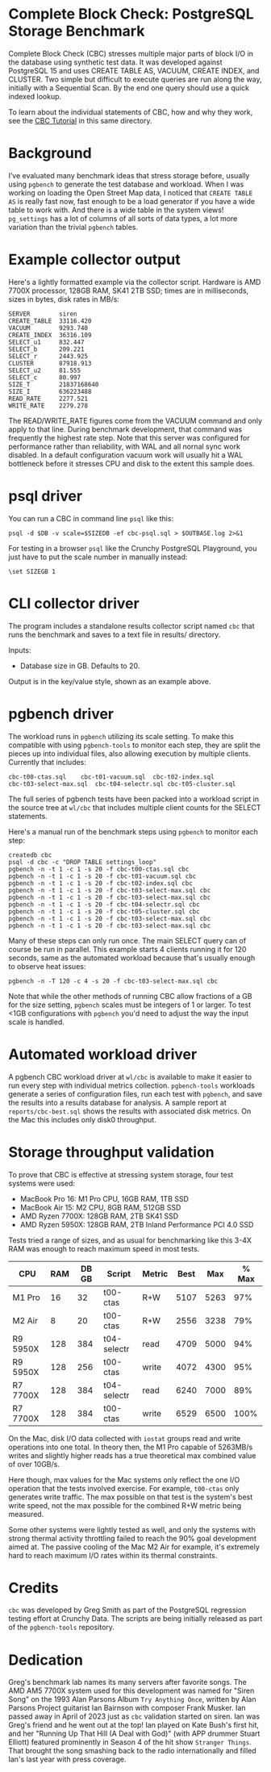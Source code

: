 # Complete Block Check:  PostgreSQL Storage Benchmark

Complete Block Check (CBC) stresses multiple major parts of block I/O
in the database using synthetic test data.  It was developed against
PostgreSQL 15 and uses CREATE TABLE AS, VACUUM, CREATE INDEX, and
CLUSTER.  Two simple but difficult to execute queries are run along the way,
initially with a Sequential Scan.  By the end one query should use a
quick indexed lookup.

To learn about the individual statements of CBC, how and why they work, see
the [CBC Tutorial](cbc-tutorial.md) in this same directory.

# Background

I’ve evaluated many benchmark ideas that stress storage before, usually using `pgbench` to generate the test database and workload.
When I was working on loading the Open Street Map data, I noticed that
`CREATE TABLE AS` is really fast now, fast enough to be a load generator
if you have a wide table to work with.  And there is a wide table in the
system views!  `pg_settings` has a lot of columns of all sorts of data
types, a lot more variation than the trivial `pgbench` tables.

# Example collector output

Here's a lightly formatted example via the collector script.
Hardware is AMD 7700X processor, 128GB RAM, SK41 2TB SSD; times
are in milliseconds, sizes in bytes, disk rates in MB/s:

	SERVER        siren
	CREATE_TABLE  33116.420
	VACUUM        9293.740
	CREATE_INDEX  36316.109
	SELECT_u1     832.447
	SELECT_b      209.221
	SELECT_r      2443.925
	CLUSTER       87918.913
	SELECT_u2     81.555
	SELECT_c      80.997
	SIZE_T        21837168640
	SIZE_I        636223488
	READ_RATE     2277.521
	WRITE_RATE    2279.278

The READ/WRITE_RATE figures come from the VACUUM command and
only apply to that line.  During benchmark development, that command
was frequently the highest rate step.  Note that this server was
configured for performance rather than reliability, with WAL and
all nornal sync work disabled.  In a default configuration vacuum
work will usually hit a WAL bottleneck before it stresses CPU and
disk to the extent this sample does.

# psql driver

You can run a CBC in command line `psql` like this:

	psql -d $DB -v scale=$SIZEDB -ef cbc-psql.sql > $OUTBASE.log 2>&1

For testing in a browser `psql` like the Crunchy PostgreSQL Playground,
you just have to put the scale number in manually instead:

	\set SIZEGB 1

# CLI collector driver

The program includes a standalone results collector script named
`cbc` that runs the benchmark and saves to a text file in results/ directory.

Inputs:

* Database size in GB.  Defaults to 20.

Output is in the key/value style, shown as an example above.

# pgbench driver

The workload runs in `pgbench` utilizing its scale setting.  To make
this compatible with using `pgbench-tools` to monitor each step, they are split the pieces up into individual files, also allowing execution by multiple
clients.  Currently that includes:

	cbc-t00-ctas.sql	cbc-t01-vacuum.sql	cbc-t02-index.sql
	cbc-t03-select-max.sql	cbc-t04-selectr.sql	cbc-t05-cluster.sql

The full series of pgbench tests have been packed into a workload script
in the source tree at `wl/cbc` that includes multiple client counts for
the SELECT statements.

Here's a manual run of the benchmark steps using `pgbench` to monitor each step:

	createdb cbc
	psql -d cbc -c "DROP TABLE settings_loop"
	pgbench -n -t 1 -c 1 -s 20 -f cbc-t00-ctas.sql cbc
	pgbench -n -t 1 -c 1 -s 20 -f cbc-t01-vacuum.sql cbc
	pgbench -n -t 1 -c 1 -s 20 -f cbc-t02-index.sql cbc
	pgbench -n -t 1 -c 1 -s 20 -f cbc-t03-select-max.sql cbc
	pgbench -n -t 1 -c 1 -s 20 -f cbc-t03-select-max.sql cbc
	pgbench -n -t 1 -c 1 -s 20 -f cbc-t04-selectr.sql cbc
	pgbench -n -t 1 -c 1 -s 20 -f cbc-t05-cluster.sql cbc
	pgbench -n -t 1 -c 1 -s 20 -f cbc-t03-select-max.sql cbc
	pgbench -n -t 1 -c 1 -s 20 -f cbc-t03-select-max.sql cbc

Many of these steps can only run once.  The main SELECT query can
of course be run in parallel.  This example starts 4 clients running
it for 120 seconds, same as the automated workload because that's usually enough to observe heat issues:

	pgbench -n -T 120 -c 4 -s 20 -f cbc-t03-select-max.sql cbc

Note that while the other methods of running CBC allow fractions of a GB
for the size setting, `pgbench` scales must be integers of 1 or larger.
To test <1GB configurations with `pgbench` you'd need to adjust the way
the input scale is handled.

# Automated workload driver

A pgbench CBC workload driver at `wl/cbc` is available to make it easier
to run every step with individual metrics collection.  `pgbench-tools` workloads generate a series of configuration files, run each test
with `pgbench`, and save the results into a results database for analysis.  A sample report at `reports/cbc-best.sql` shows the results with associated disk metrics.  On the Mac this includes only disk0 throughput.

# Storage throughput validation

To prove that CBC is effective at stressing system storage, four test
systems were used:

* MacBook Pro 16:  M1 Pro CPU, 16GB RAM, 1TB SSD
* MacBook Air 15:  M2 CPU, 8GB RAM, 512GB SSD
* AMD Ryzen 7700X:  128GB RAM, 2TB SK41 SSD
* AMD Ryzen 5950X:  128GB RAM, 2TB Inland Performance PCI 4.0 SSD

Tests tried a range of sizes, and as usual for benchmarking like this
3-4X RAM was enough to reach maximum speed in most tests.

|CPU     |RAM |DB GB |Script      |Metric|Best |Max  |% Max
|--------|----|------|------------|------|-----|-----|-----
|M1 Pro  |  16|    32|t00-ctas    |R+W   |5107 |5263 |97%
|M2 Air  |   8|    20|t00-ctas    |R+W   |2556 |3238 |79%
|R9 5950X| 128|   384|t04-selectr |read  |4709 |5000 |94%
|R9 5950X| 128|   256|t00-ctas    |write |4072 |4300 |95%
|R7 7700X| 128|   384|t04-selectr |read  |6240 |7000 |89%
|R7 7700X| 128|   384|t00-ctas    |write |6529 |6500 |100%

On the Mac, disk I/O data collected with `iostat` groups read and write
operations into one total.  In theory then, the M1 Pro capable of 5263MB/s
writes and slightly higher reads has a true theoretical max combined
value of over 10GB/s.

Here though, max values for the Mac systems only reflect the one I/O
operation that the tests involved exercise.  For example, `t00-ctas` only
generates write traffic.  The max possible on that test is the system's best
write speed, not the max possible for the combined R+W metric being measured.

Some other systems were lightly tested as well, and only the systems
with strong thermal activity throttling failed to reach the 90% goal
development aimed at.  The passive cooling of the Mac M2 Air for example,
it's extremely hard to reach maximum I/O rates within its thermal
constraints.

# Credits

`cbc` was developed by Greg Smith as part of the PostgreSQL regression testing
effort at Crunchy Data.  The scripts are being initially released as part of
the `pgbench-tools` repository.

# Dedication

Greg's benchmark lab names its many servers after favorite songs.
The AMD AM5 7700X system used for this development was named for
"Siren Song" on the 1993 Alan Parsons Album `Try Anything Once`,
written by Alan Parsons Project guitarist Ian Bairnson with
composer Frank Musker.  Ian passed away in April of 2023 just
as `cbc` validation started on siren.  Ian was Greg's friend and
he went out at the top!  Ian played on Kate Bush's first hit, and her
"Running Up That Hill (A Deal with God)" (with APP drummer
Stuart Elliott) featured prominently in Season 4 of the hit show
`Stranger Things`.  That brought the song smashing back to the radio
internationally and filled Ian's last year with press coverage.
